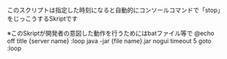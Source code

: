 このスクリプトは指定した時刻になると自動的にコンソールコマンドで「stop」をじっこうするSkriptです

※このSkriptが開発者の意図した動作を行うためにはbatファイル等で
@echo off
title {server name}
:loop
java -jar {file name}.jar nogui
timeout 5
goto :loop
